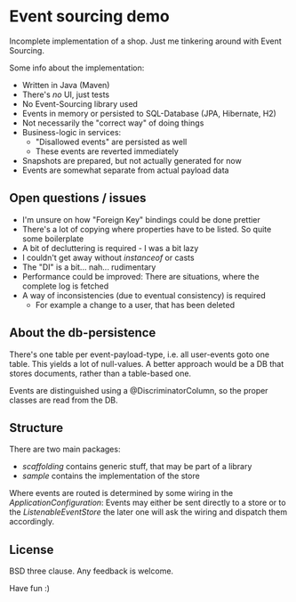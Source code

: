 # Event sourcing demo

Incomplete implementation of a shop. Just me tinkering around with Event
Sourcing.

Some info about the implementation:
* Written in Java (Maven)
* There's _no_ UI, just tests
* No Event-Sourcing library used
* Events in memory or persisted to SQL-Database (JPA, Hibernate, H2)
* Not necessarily the "correct way" of doing things
* Business-logic in services:
    - "Disallowed events" are persisted as well
    - These events are reverted immediately
* Snapshots are prepared, but not actually generated for now
* Events are somewhat separate from actual payload data

## Open questions / issues

* I'm unsure on how "Foreign Key" bindings could be done prettier
* There's a lot of copying where properties have to be listed. So quite
    some boilerplate
* A bit of decluttering is required - I was a bit lazy
* I couldn't get away without *instanceof* or casts
* The "DI" is a bit... nah... rudimentary
* Performance could be improved: There are situations, where the complete
    log is fetched
* A way of inconsistencies (due to eventual consistency) is required
    - For example a change to a user, that has been deleted

## About the db-persistence

There's one table per event-payload-type, i.e. all user-events goto one
table. This yields a lot of null-values. A better approach would be a
DB that stores documents, rather than a table-based one.

Events are distinguished using a @DiscriminatorColumn, so the proper
classes are read from the DB.

## Structure

There are two main packages:

* *scaffolding* contains generic stuff, that may be part of a library
* *sample* contains the implementation of the store

Where events are routed is determined by some wiring in the
*ApplicationConfiguration*: Events may either be sent directly to a store
or to the *ListenableEventStore* the later one will ask the wiring and
dispatch them accordingly.

## License

BSD three clause. Any feedback is welcome.

Have fun :)
